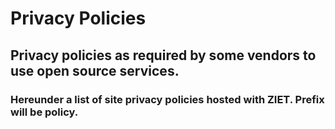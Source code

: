 # Privacy Policies

## Privacy policies as required by some vendors to use open source services.

### Hereunder a list of site privacy policies hosted with ZIET. Prefix will be policy.
